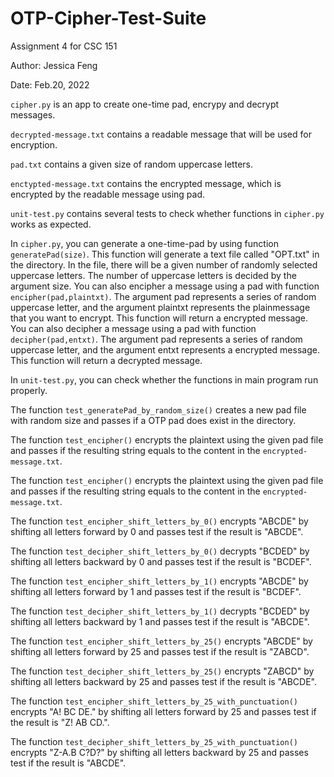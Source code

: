 # OTP-Cipher-Test-Suite
Assignment 4 for CSC 151

Author: Jessica Feng

Date: Feb.20, 2022

``cipher.py`` is an app to create one-time pad, encrypy and decrypt messages. 

``decrypted-message.txt`` contains a readable message that will be used for encryption. 

``pad.txt`` contains a given size of random uppercase letters. 

``enctypted-message.txt`` contains the encrypted message, which is encrypted by the readable message using pad. 

``unit-test.py`` contains several tests to check whether functions in ``cipher.py`` works as expected. 

In ``cipher.py``, you can generate a one-time-pad by using function ``generatePad(size)``. This function will generate a text file called "OPT.txt" in the directory. In the file, there will be a given number of randomly selected uppercase letters. The number of uppercase letters is decided by the argument size. 
You can also encipher a message using a pad with function ``encipher(pad,plaintxt)``. The argument pad represents a series of random uppercase letter, and the argument plaintxt represents the plainmessage that you want to encrypt. This function will return a encrypted message. 
You can also decipher a message using a pad with function ``decipher(pad,entxt)``. The argument pad represents a series of random uppercase letter, and the argument entxt represents a encrypted message. This function will return a decrypted message.

In ``unit-test.py``, you can check whether the functions in main program run properly. 

The function ``test_generatePad_by_random_size()`` creates a new pad file with random size and passes if a OTP pad does exist in the directory. 

The function ``test_encipher()`` encrypts the plaintext using the given pad file and passes if the resulting string equals to the content in the ``encrypted-message.txt``.

The function ``test_encipher()`` encrypts the plaintext using the given pad file and passes if the resulting string equals to the content in the ``encrypted-message.txt``.

The function ``test_encipher_shift_letters_by_0()`` encrypts "ABCDE" by shifting all letters forward by 0 and passes test if the result is "ABCDE". 

The function ``test_decipher_shift_letters_by_0()`` decrypts "BCDED" by shifting all letters backward by 0 and passes test if the result is "BCDEF".

The function ``test_encipher_shift_letters_by_1()`` encrypts "ABCDE" by shifting all letters forward by 1 and passes test if the result is "BCDEF".

The function ``test_decipher_shift_letters_by_1()`` decrypts "BCDED" by shifting all letters backward by 1 and passes test if the result is "ABCDE".

The function ``test_encipher_shift_letters_by_25()`` encrypts "ABCDE" by shifting all letters forward by 25 and passes test if the result is "ZABCD".

The function ``test_decipher_shift_letters_by_25()`` encrypts "ZABCD" by shifting all letters backward by 25 and passes test if the result is "ABCDE".

The function ``test_encipher_shift_letters_by_25_with_punctuation()`` encrypts "A! BC DE." by shifting all letters forward by 25 and passes test if the result is "Z! AB CD.".

The function ``test_decipher_shift_letters_by_25_with_punctuation()`` encrypts "Z-A.B C?D?" by shifting all letters backward by 25 and passes test if the result is "ABCDE".
